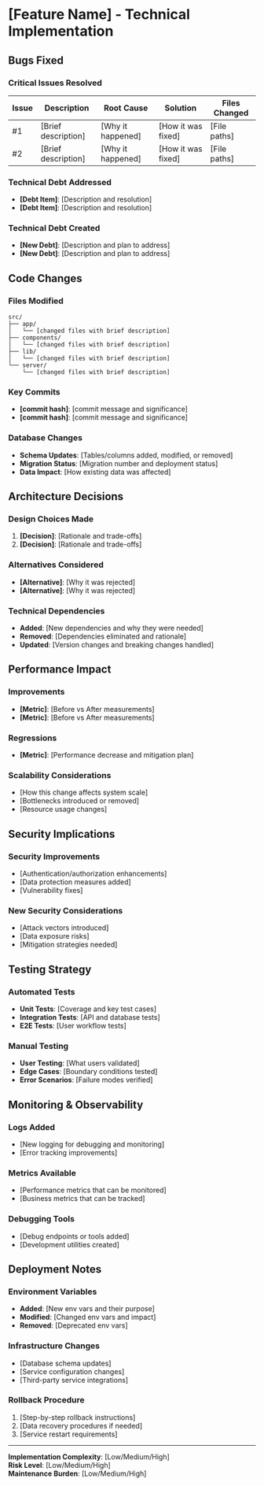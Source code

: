 # [Feature Name] - Technical Implementation

## Bugs Fixed

### Critical Issues Resolved
| Issue | Description | Root Cause | Solution | Files Changed |
|-------|-------------|------------|----------|---------------|
| #1 | [Brief description] | [Why it happened] | [How it was fixed] | [File paths] |
| #2 | [Brief description] | [Why it happened] | [How it was fixed] | [File paths] |

### Technical Debt Addressed
- **[Debt Item]**: [Description and resolution]
- **[Debt Item]**: [Description and resolution]

### Technical Debt Created
- **[New Debt]**: [Description and plan to address]
- **[New Debt]**: [Description and plan to address]

## Code Changes

### Files Modified
```
src/
├── app/
│   └── [changed files with brief description]
├── components/
│   └── [changed files with brief description]
├── lib/
│   └── [changed files with brief description]
└── server/
    └── [changed files with brief description]
```

### Key Commits
- **[commit hash]**: [commit message and significance]
- **[commit hash]**: [commit message and significance]

### Database Changes
- **Schema Updates**: [Tables/columns added, modified, or removed]
- **Migration Status**: [Migration number and deployment status]
- **Data Impact**: [How existing data was affected]

## Architecture Decisions

### Design Choices Made
1. **[Decision]**: [Rationale and trade-offs]
2. **[Decision]**: [Rationale and trade-offs]

### Alternatives Considered
- **[Alternative]**: [Why it was rejected]
- **[Alternative]**: [Why it was rejected]

### Technical Dependencies
- **Added**: [New dependencies and why they were needed]
- **Removed**: [Dependencies eliminated and rationale]
- **Updated**: [Version changes and breaking changes handled]

## Performance Impact

### Improvements
- **[Metric]**: [Before vs After measurements]
- **[Metric]**: [Before vs After measurements]

### Regressions
- **[Metric]**: [Performance decrease and mitigation plan]

### Scalability Considerations
- [How this change affects system scale]
- [Bottlenecks introduced or removed]
- [Resource usage changes]

## Security Implications

### Security Improvements
- [Authentication/authorization enhancements]
- [Data protection measures added]
- [Vulnerability fixes]

### New Security Considerations
- [Attack vectors introduced]
- [Data exposure risks]
- [Mitigation strategies needed]

## Testing Strategy

### Automated Tests
- **Unit Tests**: [Coverage and key test cases]
- **Integration Tests**: [API and database tests]  
- **E2E Tests**: [User workflow tests]

### Manual Testing
- **User Testing**: [What users validated]
- **Edge Cases**: [Boundary conditions tested]
- **Error Scenarios**: [Failure modes verified]

## Monitoring & Observability

### Logs Added
- [New logging for debugging and monitoring]
- [Error tracking improvements]

### Metrics Available
- [Performance metrics that can be monitored]
- [Business metrics that can be tracked]

### Debugging Tools
- [Debug endpoints or tools added]
- [Development utilities created]

## Deployment Notes

### Environment Variables
- **Added**: [New env vars and their purpose]
- **Modified**: [Changed env vars and impact]
- **Removed**: [Deprecated env vars]

### Infrastructure Changes
- [Database schema updates]
- [Service configuration changes]
- [Third-party service integrations]

### Rollback Procedure
1. [Step-by-step rollback instructions]
2. [Data recovery procedures if needed]
3. [Service restart requirements]

---

**Implementation Complexity**: [Low/Medium/High]  
**Risk Level**: [Low/Medium/High]  
**Maintenance Burden**: [Low/Medium/High]